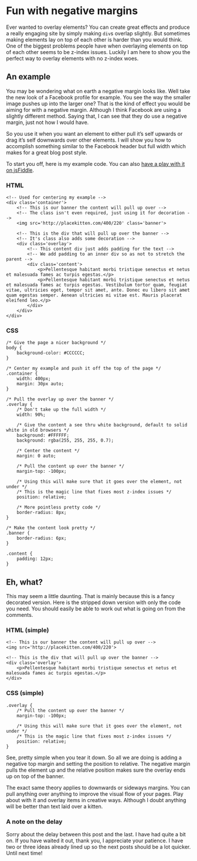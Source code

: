 # Fun with negative margins

Ever wanted to overlay elements? You can create great effects and produce a really engaging site by simply making `div`s overlap slightly. But sometimes making elements lay on top of each other is harder than you would think. One of the biggest problems people have when overlaying elements on top of each other seems to be z-index issues. Luckily I am here to show you the perfect way to overlay elements with no z-index woes.

## An example

You may be wondering what on earth a negative margin looks like. Well take the new look of a Facebook profile for example. You see the way the smaller image pushes up into the larger one? That is the kind of effect you would be aiming for with a negative margin. Although I think Facebook are using a slightly different method. Saying that, I can see that they do use a negative margin, just not how I would have.

So you use it when you want an element to either pull it’s self upwards or drag it’s self downwards over other elements. I will show you how to accomplish something similar to the Facebook header but full width which makes for a great blog post style.

To start you off, here is my example code. You can also [have a play with it on jsFiddle](http://jsfiddle.net/Wolfy87/E48MA/).

### HTML

```
<!-- Used for centering my example -->
<div class='container'>
    <!-- This is our banner the content will pull up over -->
    <!-- The class isn't even required, just using it for decoration -->
    <img src='http://placekitten.com/400/220' class='banner'>

    <!-- This is the div that will pull up over the banner -->
    <!-- It's class also adds some decoration -->
    <div class='overlay'>
        <!-- This content div just adds padding for the text -->
        <!-- We add padding to an inner div so as not to stretch the parent -->
        <div class='content'>
            <p>Pellentesque habitant morbi tristique senectus et netus et malesuada fames ac turpis egestas.</p>
            <p>Pellentesque habitant morbi tristique senectus et netus et malesuada fames ac turpis egestas. Vestibulum tortor quam, feugiat vitae, ultricies eget, tempor sit amet, ante. Donec eu libero sit amet quam egestas semper. Aenean ultricies mi vitae est. Mauris placerat eleifend leo.</p>
        </div>
    </div>
</div>
```

### CSS

```
/* Give the page a nicer background */
body {
    background-color: #CCCCCC;
}

/* Center my example and push it off the top of the page */
.container {
    width: 400px;
    margin: 30px auto;
}

/* Pull the overlay up over the banner */
.overlay {
    /* Don't take up the full width */
    width: 90%;

    /* Give the content a see thru white background, default to solid white in old browsers */
    background: #FFFFFF;
    background: rgba(255, 255, 255, 0.7);

    /* Center the content */
    margin: 0 auto;

    /* Pull the content up over the banner */
    margin-top: -100px;

    /* Using this will make sure that it goes over the element, not under */
    /* This is the magic line that fixes most z-index issues */
    position: relative;

    /* More pointless pretty code */
    border-radius: 8px;
}

/* Make the content look pretty */
.banner {
    border-radius: 6px;
}

.content {
    padding: 12px;
}
```

## Eh, what?

This may seem a little daunting. That is mainly because this is a fancy decorated version. Here is the stripped down version with only the code you need. You should easily be able to work out what is going on from the comments.

### HTML (simple)

```
<!-- This is our banner the content will pull up over -->
<img src='http://placekitten.com/400/220'>

<!-- This is the div that will pull up over the banner -->
<div class='overlay'>
    <p>Pellentesque habitant morbi tristique senectus et netus et malesuada fames ac turpis egestas.</p>
</div>
```

### CSS (simple)

```
.overlay {
    /* Pull the content up over the banner */
    margin-top: -100px;

    /* Using this will make sure that it goes over the element, not under */
    /* This is the magic line that fixes most z-index issues */
    position: relative;
}
```

See, pretty simple when you tear it down. So all we are doing is adding a negative top margin and setting the position to relative. The negative margin pulls the element up and the relative position makes sure the overlay ends up on top of the banner.

The exact same theory applies to downwards or sideways margins. You can pull anything over anything to improve the visual flow of your pages. Play about with it and overlay items in creative ways. Although I doubt anything will be better than text laid over a kitten.

### A note on the delay

Sorry about the delay between this post and the last. I have had quite a bit on. If you have waited it out, thank you, I appreciate your patience. I have two or three ideas already lined up so the next posts should be a lot quicker. Until next time!
